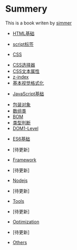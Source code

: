  # Summery #

This is a book writen by [simmer](http://www.hisimmer.com)

 * [HTML基础](HTML/README.md)
  - [script标签](HTML/script.md)
 * [CSS](CSS/README.md)
  - [CSS选择器](CSS/selectors.md)
  - [CSS文本属性](CSS/text-attribute.md)
  - [z-index](CSS/zindex.md)
  - [基本视觉格式化](CSS/basicalvisual.md)
 * [JavaScript基础](JavaScript/README.md)
  - [包装对象](JavaScript/bzobject.md)
  - [数组类](JavaScript/arrfunction.md)
  - [BOM](JavaScript/jsbom.md)
  - [类型判断](JavaScript/jstype.md)
  - [DOM1-Level](JavaScript/dom1.md)
 * [ES6基础](ES6/README.md)
  - [待更新]
 * [Framework](Framework/README.md)
  - [待更新]
 * [Nodejs](Nodejs/README.md) 
  - [待更新]
 * [Tools](Tools/README.md)
  - [待更新]
 * [Optimization](Optimization/README.md)
  - [待更新]
 * [Others](Others/README.md) 